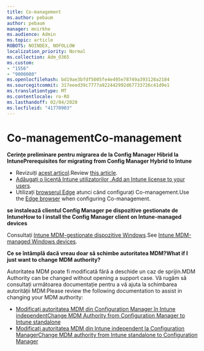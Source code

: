 ```yaml
---
title: Co-management
ms.author: pebaum
author: pebaum
manager: mnirkhe
ms.audience: Admin
ms.topic: article
ROBOTS: NOINDEX, NOFOLLOW
localization_priority: Normal
ms.collection: Adm_O365
ms.custom:
- "1556"
- "9000080"
ms.openlocfilehash: bd19ae3bfdf5005fe4e495e78749a393128a2184
ms.sourcegitcommit: 317eeed39c7777a922442992d67733726c41d9e1
ms.translationtype: MT
ms.contentlocale: ro-RO
ms.lasthandoff: 02/04/2020
ms.locfileid: "41770903"
---
```

# <a name="co-management"></a><span data-ttu-id="7f9e3-102">Co-management</span><span class="sxs-lookup"><span data-stu-id="7f9e3-102">Co-management</span></span>

<span data-ttu-id="7f9e3-103">**Cerințe preliminare pentru migrarea de la Config Manager Hibrid la Intune**</span><span class="sxs-lookup"><span data-stu-id="7f9e3-103">**Prerequisites for migrating from Config Manager Hybrid to Intune**</span></span>

- <span data-ttu-id="7f9e3-104">Revizuiți [acest articol](https://docs.microsoft.com/configmgr/mdm/deploy-use/migrate-hybridmdm-to-intunesa).</span><span class="sxs-lookup"><span data-stu-id="7f9e3-104">Review [this article](https://docs.microsoft.com/configmgr/mdm/deploy-use/migrate-hybridmdm-to-intunesa).</span></span>
- <span data-ttu-id="7f9e3-105">[Adăugați o licență Intune utilizatorilor .](https://docs.microsoft.com/intune/licenses-assign)</span><span class="sxs-lookup"><span data-stu-id="7f9e3-105">[Add an Intune license to your users](https://docs.microsoft.com/intune/licenses-assign).</span></span>
- <span data-ttu-id="7f9e3-106">Utilizați [browserul Edge](https://www.microsoft.com/windows/microsoft-edge) atunci când configurați Co-management.</span><span class="sxs-lookup"><span data-stu-id="7f9e3-106">Use the [Edge browser](https://www.microsoft.com/windows/microsoft-edge) when configuring Co-management.</span></span>

<span data-ttu-id="7f9e3-107">**se instalează clientul Config Manager pe dispozitive gestionate de Intune**</span><span class="sxs-lookup"><span data-stu-id="7f9e3-107">**How to I install the Config Manager client on Intune-managed devices**</span></span>

<span data-ttu-id="7f9e3-108">Consultați [Intune MDM-gestionate dispozitive Windows](https://docs.microsoft.com/configmgr/core/clients/deploy/deploy-clients-to-windows-computers#bkmk_mdm).</span><span class="sxs-lookup"><span data-stu-id="7f9e3-108">See [Intune MDM-managed Windows devices](https://docs.microsoft.com/configmgr/core/clients/deploy/deploy-clients-to-windows-computers#bkmk_mdm).</span></span>

<span data-ttu-id="7f9e3-109">**Ce se întâmplă dacă vreau doar să schimbe autoritatea MDM?**</span><span class="sxs-lookup"><span data-stu-id="7f9e3-109">**What if I just want to change MDM authority?**</span></span>

<span data-ttu-id="7f9e3-110">Autoritatea MDM poate fi modificată fără a deschide un caz de sprijin.</span><span class="sxs-lookup"><span data-stu-id="7f9e3-110">MDM Authority can be changed without opening a support case.</span></span> <span data-ttu-id="7f9e3-111">Vă rugăm să consultați următoarea documentație pentru a vă ajuta la schimbarea autorității MDM:</span><span class="sxs-lookup"><span data-stu-id="7f9e3-111">Please review the following documentation to assist in changing your MDM authority:</span></span>

- [<span data-ttu-id="7f9e3-112">Modificați autoritatea MDM din Configuration Manager în Intune independent</span><span class="sxs-lookup"><span data-stu-id="7f9e3-112">Change MDM Authority from Configuration Manager to Intune standalone</span></span>](https://docs.microsoft.com/configmgr/mdm/deploy-use/migrate-change-mdm-authority)
- [<span data-ttu-id="7f9e3-113">Modificați autoritatea MDM din Intune independent la Configuration Manager</span><span class="sxs-lookup"><span data-stu-id="7f9e3-113">Change MDM authority from Intune standalone to Configuration Manager</span></span>](https://docs.microsoft.com/configmgr/mdm/deploy-use/change-mdm-authority)
